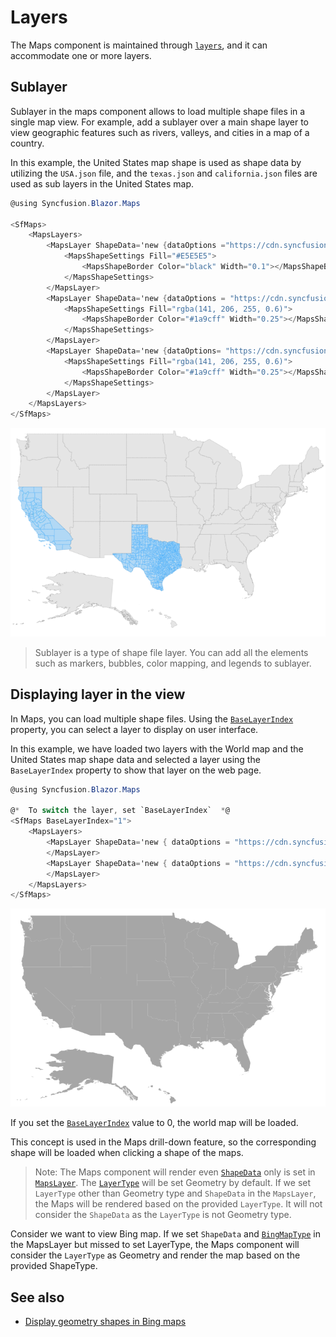 # Layers

The Maps component is maintained through [`layers`](https://help.syncfusion.com/cr/aspnetcore-blazor/Syncfusion.Blazor~Syncfusion.Blazor.Maps.MapsLayer_members.html), and it can accommodate one or more layers.

## Sublayer

Sublayer in the maps component allows to load multiple shape files in a single map view. For example, add a sublayer over a main shape layer to view geographic features such as rivers, valleys, and cities in a map of a country.

In this example, the United States map shape is used as shape data by utilizing the `USA.json` file, and the `texas.json` and `california.json` files are used as sub layers in the United States map.

```csharp
@using Syncfusion.Blazor.Maps

<SfMaps>
    <MapsLayers>
        <MapsLayer ShapeData='new {dataOptions ="https://cdn.syncfusion.com/maps/map-data/usa.json"}'>
            <MapsShapeSettings Fill="#E5E5E5">
                <MapsShapeBorder Color="black" Width="0.1"></MapsShapeBorder>
            </MapsShapeSettings>
        </MapsLayer>
        <MapsLayer ShapeData='new {dataOptions = "https://cdn.syncfusion.com/maps/map-data/texas.json"}' Type="Syncfusion.Blazor.Maps.Type.SubLayer">
            <MapsShapeSettings Fill="rgba(141, 206, 255, 0.6)">
                <MapsShapeBorder Color="#1a9cff" Width="0.25"></MapsShapeBorder>
            </MapsShapeSettings>
        </MapsLayer>
        <MapsLayer ShapeData='new {dataOptions= "https://cdn.syncfusion.com/maps/map-data/california.json"}' Type="Syncfusion.Blazor.Maps.Type.SubLayer">
            <MapsShapeSettings Fill="rgba(141, 206, 255, 0.6)">
                <MapsShapeBorder Color="#1a9cff" Width="0.25"></MapsShapeBorder>
            </MapsShapeSettings>
        </MapsLayer>
    </MapsLayers>
</SfMaps>
```

![Maps with sublayer](./images/Layers/layers.png)

> Sublayer is a type of shape file layer. You can add all the elements such as markers, bubbles, color mapping, and legends to sublayer.

## Displaying layer in the view

In Maps, you can load multiple shape files. Using the [`BaseLayerIndex`](https://help.syncfusion.com/cr/cref_files/aspnetcore-blazor/Syncfusion.Blazor~Syncfusion.Blazor.Base~LoadCldrData.html) property, you can select a layer to display on user interface.

In this example, we have loaded two layers with the World map and the United States map shape data and selected a layer using the `BaseLayerIndex` property to show that layer on the web page.

```csharp
@using Syncfusion.Blazor.Maps

@*  To switch the layer, set `BaseLayerIndex`  *@
<SfMaps BaseLayerIndex="1">
    <MapsLayers>
        <MapsLayer ShapeData='new { dataOptions = "https://cdn.syncfusion.com/maps/map-data/world-map.json" }'>
        </MapsLayer>
        <MapsLayer ShapeData='new { dataOptions = "https://cdn.syncfusion.com/maps/map-data/usa.json" }'>
        </MapsLayer>
    </MapsLayers>
</SfMaps>
```

![Maps with multiple layer](./images/Layers/multi-layer.png)

If you set the [`BaseLayerIndex`](https://help.syncfusion.com/cr/cref_files/aspnetcore-blazor/Syncfusion.Blazor~Syncfusion.Blazor.Base~LoadCldrData.html) value to 0, the world map will be loaded.

This concept is used in the Maps drill-down feature, so the corresponding shape will be loaded when clicking a shape of the maps.

> Note: The Maps component will render even [`ShapeData`](https://help.syncfusion.com/cr/blazor/Syncfusion.EJ2.Blazor~Syncfusion.EJ2.Blazor.Maps.MapsLayer~ShapeData.html) only is set in [`MapsLayer`](https://help.syncfusion.com/cr/blazor/Syncfusion.EJ2.Blazor~Syncfusion.EJ2.Blazor.Maps.MapsLayer_members.html). The [`LayerType`](https://help.syncfusion.com/cr/blazor/Syncfusion.EJ2.Blazor~Syncfusion.EJ2.Blazor.Maps.MapsLayer~LayerType.html) will be set Geometry by default. If we set `LayerType` other than Geometry type and `ShapeData` in the `MapsLayer`, the Maps will be rendered based on the provided `LayerType`. It will not consider the `ShapeData` as the `LayerType` is not Geometry type.

Consider we want to view Bing map. If we set `ShapeData` and [`BingMapType`](https://help.syncfusion.com/cr/blazor/Syncfusion.EJ2.Blazor~Syncfusion.EJ2.Blazor.Maps.MapsLayer~BingMapType.html) in the MapsLayer but missed to set LayerType, the Maps component will consider the `LayerType` as Geometry and render the map based on the provided ShapeType.

## See also

* [Display geometry shapes in Bing maps](how-to/display-geometry-shapes-in-bing-maps)
